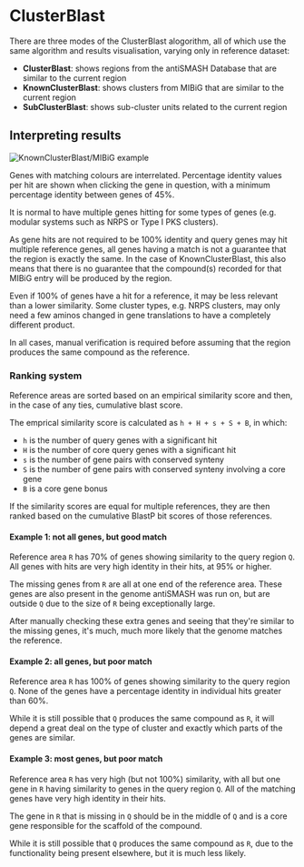 # ClusterBlast

There are three modes of the ClusterBlast alogorithm, all of which use the same
algorithm and results visualisation, varying only in reference dataset:

* **ClusterBlast**: shows regions from the antiSMASH Database that are similar to the current region
* **KnownClusterBlast**: shows clusters from MIBiG that are similar to the current region
* **SubClusterBlast**: shows sub-cluster units related to the current region

## Interpreting results
![KnownClusterBlast/MIBiG example](/img/knownclusterblast.png)

Genes with matching colours are interrelated.
Percentage identity values per hit are shown when clicking the gene in question,
with a minimum percentage identity between genes of 45%.

It is normal to have multiple genes hitting for some types of genes (e.g. modular systems such as NRPS or Type I PKS clusters).

As gene hits are not required to be 100% identity and query genes may hit multiple reference genes,
all genes having a match is not a guarantee that the region is exactly the same.
In the case of KnownClusterBlast, this also means that there is no guarantee that the compound(s) recorded for that MIBiG entry will be produced by the region.

Even if 100% of genes have a hit for a reference, it may be less relevant than a lower similarity.
Some cluster types, e.g. NRPS clusters, may only need a few aminos changed in gene translations to have a completely different product.

In all cases, manual verification is required before assuming that the region produces the same compound as the reference.

### Ranking system

Reference areas are sorted based on an empirical similarity score and then,
in the case of any ties, cumulative blast score.

The emprical similarity score is calculated as `h + H + s + S + B`, in which:

- `h` is the number of query genes with a significant hit
- `H` is the number of core query genes with a significant hit
- `s` is the number of gene pairs with conserved synteny
- `S` is the number of gene pairs with conserved synteny involving a core gene
- `B` is a core gene bonus

If the similarity scores are equal for multiple references, they are then ranked based on
the cumulative BlastP bit scores of those references.

#### Example 1: not all genes, but good match
Reference area `R` has 70% of genes showing similarity to the query region `Q`.
All genes with hits are very high identity in their hits, at 95% or higher.

The missing genes from `R` are all at one end of the reference area.
These genes are also present in the genome antiSMASH was run on,
but are outside `Q` due to the size of `R` being exceptionally large.

After manually checking these extra genes and seeing that they're similar to the missing genes,
it's much, much more likely that the genome matches the reference.

#### Example 2: all genes, but poor match
Reference area `R` has 100% of genes showing similarity to the query region `Q`.
None of the genes have a percentage identity in individual hits greater than 60%.

While it is still possible that `Q` produces the same compound as `R`,
it will depend a great deal on the type of cluster and exactly which parts of the genes are similar.

#### Example 3: most genes, but poor match
Reference area `R` has very high (but not 100%) similarity, with all but one gene in `R` having similarity to genes in the query region `Q`.
All of the matching genes have very high identity in their hits.

The gene in `R` that is missing in `Q` should be in the middle of `Q` and is a core gene responsible for the scaffold of the compound.

While it is still possible that `Q` produces the same compound as `R`, due to the functionality being present elsewhere, but it is much less likely.
